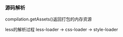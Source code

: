### 源码解析

compilation.getAssets()返回打包的内存资源

[//]: # (![webpack源码1]&#40;C:\Users\94963\Desktop\note\img\webpack源码1.png&#41;)

less的解析过程 less-loader -> css-loader -> style-loader

[//]: # (![loader解析过程]&#40;C:\Users\94963\Desktop\note\img\loader解析过程.png&#41;)

